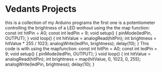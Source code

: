 <!DOCTYPE html>
<html>
<body>

<h1>Vedants Projects</h1>
<p>this is a collection of my Arduino programs the first one is a potentiometer controlling the brightness of a LED wothout using the the map function: const int hitPin = A0;
const int ledPin = 9;
  void setup() { pinMode(ledPin, OUTPUT); }

</body>
</html>
void loop() { int hitValue = analogRead(hitPin);
int brightness = hitValue * 255 / 1023;
analogWrite(ledPin, brightness);
delay(10); }
This code is with using the mapfunction: const int hitPin = A0;
const int ledPin = 9;
void setup() {
pinMode(ledPin, OUTPUT); }
void loop() {
int hitValue = analogRead(hitPin);
int brightness = map(hitValue, 0, 1023, 0, 255);
analogWrite(ledPin, brightness);
delay(10); }
</p>
